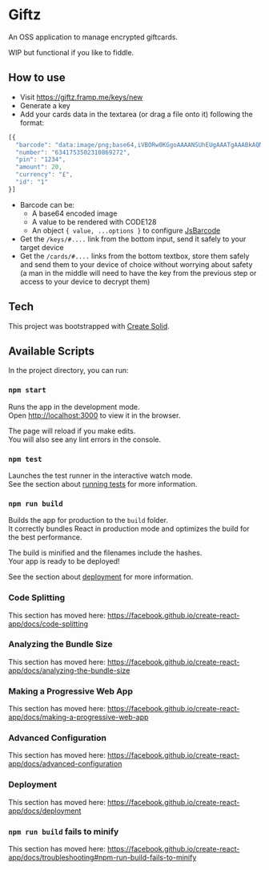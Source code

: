 # Giftz

An OSS application to manage encrypted giftcards.

WIP but functional if you like to fiddle.

## How to use

 - Visit https://giftz.framp.me/keys/new
 - Generate a key
 - Add your cards data in the textarea (or drag a file onto it) following the format:
```js
[{
  "barcode": "data:image/png;base64,iVBORw0KGgoAAAANSUhEUgAAATgAAABkAQMAAAAoir4RAAAABlBMVEX///8AAABVwtN+AAAAAXRSTlMAQObYZgAAAAlwSFlzAAAOxAAADsQBlSsOGwAAAEpJREFUSIntyrEJADEIQNGAreAqwrVCVhccwFUObA+SKa77r35rrPw1kRDNnKoO8/BWmdKzY2ueJ79ePB6Px+PxeDwej8fj8X57Fyyp9/PFewItAAAAAElFTkSuQmCC",
  "number": "6341753502310869272",
  "pin": "1234",
  "amount": 20,
  "currency": "£",
  "id": "1"
}]
```
 - Barcode can be:
   - A base64 encoded image
   - A value to be rendered with CODE128
   - An object `{ value, ...options }` to configure [JsBarcode](https://github.com/lindell/JsBarcode)
 - Get the `/keys/#....` link from the bottom input, send it safely to your target device 
 - Get the `/cards/#....` links from the bottom textbox, store them safely and send them to your device of choice without worrying about safety (a man in the middle will need to have the key from the previous step or access to your device to decrypt them)

## Tech

This project was bootstrapped with [Create Solid](https://github.com/ryansolid/create-solid).

## Available Scripts

In the project directory, you can run:

### `npm start`

Runs the app in the development mode.<br>
Open [http://localhost:3000](http://localhost:3000) to view it in the browser.

The page will reload if you make edits.<br>
You will also see any lint errors in the console.

### `npm test`

Launches the test runner in the interactive watch mode.<br>
See the section about [running tests](https://facebook.github.io/create-react-app/docs/running-tests) for more information.

### `npm run build`

Builds the app for production to the `build` folder.<br>
It correctly bundles React in production mode and optimizes the build for the best performance.

The build is minified and the filenames include the hashes.<br>
Your app is ready to be deployed!

See the section about [deployment](https://facebook.github.io/create-react-app/docs/deployment) for more information.

### Code Splitting

This section has moved here: https://facebook.github.io/create-react-app/docs/code-splitting

### Analyzing the Bundle Size

This section has moved here: https://facebook.github.io/create-react-app/docs/analyzing-the-bundle-size

### Making a Progressive Web App

This section has moved here: https://facebook.github.io/create-react-app/docs/making-a-progressive-web-app

### Advanced Configuration

This section has moved here: https://facebook.github.io/create-react-app/docs/advanced-configuration

### Deployment

This section has moved here: https://facebook.github.io/create-react-app/docs/deployment

### `npm run build` fails to minify

This section has moved here: https://facebook.github.io/create-react-app/docs/troubleshooting#npm-run-build-fails-to-minify
